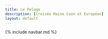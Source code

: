 ```yaml
---
title: Le Pelage
description: [Croisée Maine Coon et Européen]
layout: default
---
```


{% include navbar.md %}
